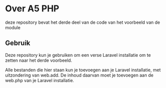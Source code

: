 # Over A5 PHP
<p>deze repository bevat het derde deel van de code van het voorbeeld van de module</p>

## Gebruik
<p>Deze repository kun je gebruiken om een verse Laravel installatie om te zetten naar het derde voorbeeld.</p>

<p>Alle bestanden die hier staan kun je toevoegen aan je Laravel installatie, met uitzondering van web.add. De inhoud daarvan moet je toevoegen aan de web.php van je Laravel installatie. </p>